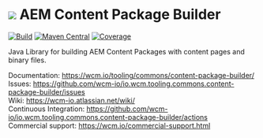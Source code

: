 <img src="https://wcm.io/images/favicon-16@2x.png"/> AEM Content Package Builder
======
[![Build](https://github.com/wcm-io/io.wcm.tooling.commons.content-package-builder/workflows/Build/badge.svg?branch=develop)](https://github.com/wcm-io/io.wcm.tooling.commons.content-package-builder/actions?query=workflow%3ABuild+branch%3Adevelop)
[![Maven Central](https://img.shields.io/maven-central/v/io.wcm.tooling.commons/io.wcm.tooling.commons.content-package-builder)](https://repo1.maven.org/maven2/io/wcm/tooling/commons/io.wcm.tooling.commons.content-package-builder)
[![Coverage](https://sonarcloud.io/api/project_badges/measure?project=wcm-io_io.wcm.tooling.commons.content-package-builder&metric=coverage)](https://sonarcloud.io/summary/new_code?id=wcm-io_io.wcm.tooling.commons.content-package-builder)

Java Library for building AEM Content Packages with content pages and binary files.

Documentation: https://wcm.io/tooling/commons/content-package-builder/<br/>
Issues: https://github.com/wcm-io/io.wcm.tooling.commons.content-package-builder/issues<br/>
Wiki: https://wcm-io.atlassian.net/wiki/<br/>
Continuous Integration: https://github.com/wcm-io/io.wcm.tooling.commons.content-package-builder/actions<br/>
Commercial support: https://wcm.io/commercial-support.html

